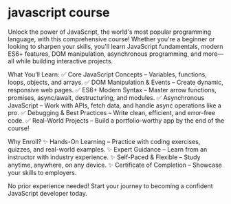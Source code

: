 # javascript course
Unlock the power of JavaScript, the world's most popular programming language, with this comprehensive course! Whether you're a beginner or looking to sharpen your skills, you'll learn JavaScript fundamentals, modern ES6+ features, DOM manipulation, asynchronous programming, and more—all while building interactive projects.

What You’ll Learn:
✅ Core JavaScript Concepts – Variables, functions, loops, objects, and arrays.
✅ DOM Manipulation & Events – Create dynamic, responsive web pages.
✅ ES6+ Modern Syntax – Master arrow functions, promises, async/await, destructuring, and modules.
✅ Asynchronous JavaScript – Work with APIs, fetch data, and handle async operations like a pro.
✅ Debugging & Best Practices – Write clean, efficient, and error-free code.
✅ Real-World Projects – Build a portfolio-worthy app by the end of the course!

Why Enroll?
✨ Hands-On Learning – Practice with coding exercises, quizzes, and real-world examples.
✨ Expert Guidance – Learn from an instructor with industry experience.
✨ Self-Paced & Flexible – Study anytime, anywhere, on any device.
✨ Certificate of Completion – Showcase your skills to employers.

No prior experience needed! Start your journey to becoming a confident JavaScript developer today.
